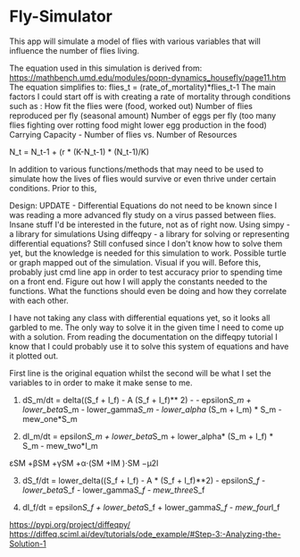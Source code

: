 # Fly-Simulator
This app will simulate a model of flies with various variables that will influence the number of flies living. 

The equation used in this simulation is derived from: https://mathbench.umd.edu/modules/popn-dynamics_housefly/page11.htm
The equation simplifies to: flies_t = (rate_of_mortality)*flies_t-1
The main factors I could start off is with creating a rate of mortality through conditions such as :
    How fit the flies were (food, worked out)
    Number of flies reproduced per fly (seasonal amount)
    Number of eggs per fly (too many flies fighting over rotting food might lower egg production in the food)
    Carrying Capacity - Number of flies vs. Number of Resources

N_t = N_t-1 + (r * (K-N_t-1) * (N_t-1)/K)
        
In addition to various functions/methods that may need to be used to simulate how the lives of flies would survive or even thrive under certain conditions. Prior to this, 

Design:
UPDATE - Differential Equations do not need to be known since I was reading a more advanced fly study on a virus passed between flies. Insane stuff I'd be interested in the future, not as of right now.
    Using simpy - a library for simulations
    Using diffeqpy - a library for solving or representing differential equations? Still confused since I don't know how to solve them yet, but the knowledge is needed for this simulation to work.
    Possible turtle or graph mapped out of the simulation. Visual if you will.
        Before this, probably just cmd line app in order to test accuracy prior to spending time on a front end. 
    Figure out how I will apply the constants needed to the functions. What the functions should even be doing and how they correlate with each other. 

I have not taking any class with differential equations yet, so it looks all garbled to me. The only way to solve it in the given time I need to come up with a solution. From reading the documentation on the diffeqpy tutorial I know that I could probably use it to solve this system of equations and have it plotted out.

First line is the original equation whilst the second will be what I set the variables to in order to make it make sense to me.
1. dS_m/dt = delta((S_f + I_f) - A (S_f + I_f)** 2) - - epsilon*S_m + lower_beta*S_m - lower_gamma*S_m - lower_alpha* (S_m + I_m) * S_m - mew_one*S_m



2. dI_m/dt = epsilon*S_m + lower_beta*S_m + lower_alpha* (S_m + I_f) * S_m - mew_two*I_m

εSM +βSM +γSM +α⋅(SM +IM )⋅SM −μ2I


3. dS_f/dt = lower_delta((S_f + I_f) - A * (S_f + I_f)**2) - epsilon*S_f - lower_beta*S_f - lower_gamma*S_f - mew_three*S_f


4. dI_f/dt = epsilon*S_f + lower_beta*S_f + lower_gamma*S_f - mew_four*I_f

https://pypi.org/project/diffeqpy/
https://diffeq.sciml.ai/dev/tutorials/ode_example/#Step-3:-Analyzing-the-Solution-1